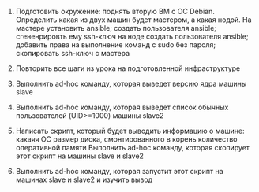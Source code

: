 1) Подготовить окружение:
поднять вторую ВМ с ОС Debian. Определить какая из двух машин будет мастером, а какая нодой. На мастере установить ansible; создать пользователя ansible; сгененрировть ему ssh-ключ
на ноде создать пользователя ansible; добавить права на выполнение команд с sudo без пароля; скопировать ssh-ключ с мастера

2) Повторить все шаги из урока на подготовленной инфраструктуре
3) Выполнить ad-hoc команду, которая выведет версию ядра машины slave
4) Выполнить ad-hoc команду, которая выведет список обычных пользователей (UID>=1000) машины slave2
5) Написать скрипт, который будет выводить информацию о машине:
какаяя ОС
размер диска, смонтированного в корень
количество оперативной памяти
Выполнить ad-hoc команду, которая скопирует этот скрипт на машины slave и slave2
6) Выполнить ad-hoc команду, которая запустит этот скрипт на машинах slave и slave2 и изучить вывод
